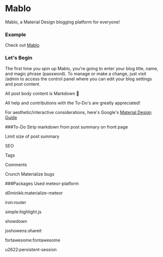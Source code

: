 # Mablo
Mablo, a Material Design blogging platform for everyone!

### Example
Check out [Mablo](http://mablo.meteor.com)

### Let's Begin
The first time you spin up Mablo, you're going to enter your blog title, name, and magic phrase (password). To manage or make a change, just visit /admin to access the control panel where you can edit your blog settings and post content.

All post body content is Markdown :metal:

All help and contributions with the To-Do's are greatly appreciated!

For aesthetic/interactive considerations, here's Google's [Material Design Guide](http://www.google.com/design/spec/material-design/introduction.html)

###To-Do
Strip markdown from post summary on front page

Limit size of post summary

SEO

Tags

Comments

Crunch Materialize bugs

###Packages Used
meteor-platform

d0minikk:materialize-meteor

iron:router

simple:highlight.js

showdown

joshowens:shareit

fortawesome:fontawesome

u2622:persistent-session
